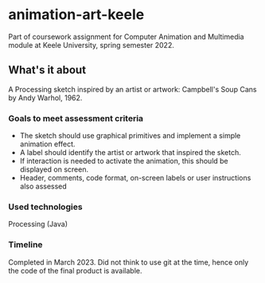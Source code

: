 # animation-art-keele
Part of coursework assignment for Computer Animation and Multimedia module at Keele University, spring semester 2022.

## What's it about
A Processing sketch inspired by an artist or artwork: Campbell's Soup Cans by Andy Warhol, 1962.

### Goals to meet assessment criteria
- The sketch should use graphical primitives and implement a simple animation effect.  
- A label should identify the artist or artwork that inspired the sketch.
- If interaction is needed to activate the animation, this should be displayed on screen.
- Header, comments, code format, on-screen labels or user instructions also assessed

### Used technologies
Processing (Java)

### Timeline
Completed in March 2023. Did not think to use git at the time, hence only the code of the final product is available.